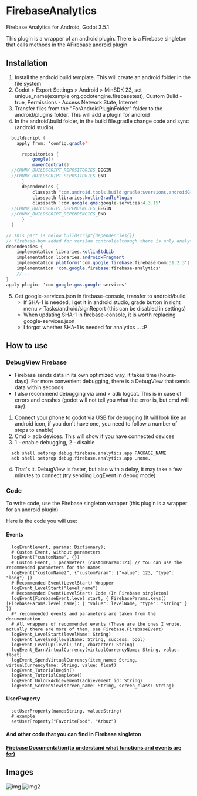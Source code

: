 # FirebaseAnalytics

Firebase Analytics for Android, Godot 3.5.1

This plugin is a wrapper of an android plugin. There is a Firebase singleton that calls methods in the AFirebase android plugin


## Installation
1. Install the android build template. This will create an android folder in the file system
2. Godot > Export Settings > Android > MinSDK 23, set unique_name(example org.godotengine.firebasetest), Custom Build - true, Permissions - Access Network State, Internet
3. Transfer files from the "ForAndroidPluginFolder" folder to the android/plugins folder. This will add a plugin for android
4. In the android\build folder, in the build file.gradle change code and sync (android studio)
``` java
  buildscript {
    apply from: 'config.gradle'

      repositories {
          google()
          mavenCentral()
  //CHUNK_BUILDSCRIPT_REPOSITORIES_BEGIN
  //CHUNK_BUILDSCRIPT_REPOSITORIES_END
      }
      dependencies {
          classpath "com.android.tools.build:gradle:$versions.androidGradlePlugin"
          classpath libraries.kotlinGradlePlugin
          classpath 'com.google.gms:google-services:4.3.15'
  //CHUNK_BUILDSCRIPT_DEPENDENCIES_BEGIN
  //CHUNK_BUILDSCRIPT_DEPENDENCIES_END
      }
  }

// This part is below buildscript{dependencies{}}
// firebase-bom added for version control(although there is only analytics here)
dependencies {
    implementation libraries.kotlinStdLib
    implementation libraries.androidxFragment
    implementation platform('com.google.firebase:firebase-bom:31.2.3')
    implementation 'com.google.firebase:firebase-analytics'
    //...
}
apply plugin: 'com.google.gms.google-services'
```
5. Get google-services.json in firebase-console, transfer to android/build
    * If SHA-1 is needed, I get it in android studio, grade button in right menu > Tasks/android/signReport (this can be disabled in settings)
    * When updating SHA-1 in firebase-console, it is worth replacing google-services.json
    * I forgot whether SHA-1 is needed for analytics ... :P

## How to use

### DebugView Firebase

* Firebase sends data in its own optimized way, it takes time (hours-days). For more convenient debugging, there is a DebugView that sends data within seconds
* I also recommend debugging via cmd > adb logcat. This is in case of errors and crashes (godot will not tell you what the error is, but cmd will say)

1. Connect your phone to godot via USB for debugging (It will look like an android icon, if you don't have one, you need to follow a number of steps to enable)
2. Cmd > adb devices. This will show if you have connected devices
3. 1 - enable debugging, 2 - disable
```
  adb shell setprop debug.firebase.analytics.app PACKAGE_NAME
  adb shell setprop debug.firebase.analytics.app .none.
```
4. That's it. DebugView is faster, but also with a delay, it may take a few minutes to connect (try sending LogEvent in debug mode)

### Code

To write code, use the Firebase singleton wrapper (this plugin is a wrapper for an android plugin)

Here is the code you will use:

#### Events
``` gdscript
  logEvent(event, params: Dictionary);
  # Custom Event, without parameters
  logEvent("customName", {})
  # Custom Event, 1 parameters (customParam:123) // You can use the recommended parameters for the names
  logEvent("customName2", {"customParam": {"value": 123, "type": "long"} })
  # Recommended Event(LevelStart) Wrapper
  logEvent_LevelStart("level_name")
  # Recommended Event(LevelStart) Code (In Firebase singleton)
  logEvent(FirebaseEvent.level_start, { FirebaseParams.keys()[FirebaseParams.level_name]: { "value": levelName, "type": "string" } })
  #* recommended events and parameters are taken from the documentation
  # All wrappers of recommended events (These are the ones I wrote, actually there are more of them, see Firebase.FirebaseEvent)
  logEvent_LevelStart(levelName: String)
  logEvent_LevelEnd(levelName: String, success: bool)
  logEvent_LevelUp(level: int, character: String)
  logEvent_EarnVirtualCurrency(virtualCurrencyName: String, value: float)
  logEvent_SpendVirtualCurrency(item_name: String, virtualCurrencyName: String, value: float)
  logEvent_TutorialBegin()
  logEvent_TutorialComplete()
  logEvent_UnlockAchievement(achievement_id: String)
  logEvent_ScreenView(screen_name: String, screen_class: String)
```
#### UserProperty
``` gdscript
  setUserProperty(name:String, value:String)
  # example
  setUserProperty("FavoriteFood", "Arbuz")
```
#### And other code that you can find in Firebase singleton

#### [Firebase Documentation(to understand what functions and events are for)](https://firebase.google.com/docs/reference/android/com/google/firebase/analytics/FirebaseAnalytics#public-void-setanalyticscollectionenabled-boolean-enabled)

## Images

![img](https://raw.githubusercontent.com/Qumico/FirebaseAnalytics/main/gdignore/preview1.png)
![img2](https://raw.githubusercontent.com/Qumico/FirebaseAnalytics/main/gdignore/preview2.png)

